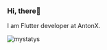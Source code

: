 ### Hi, there👋
I am Flutter developer at AntonX.
<!--
**ZeeshanSalem/ZeeshanSalem** is a ✨ _special_ ✨ repository because its `README.md` (this file) appears on your GitHub profile.

Here are some ideas to get you started:

- 🔭 I’m currently working on ...
- 🌱 I’m currently learning ...
- 👯 I’m looking to collaborate on ...
- 🤔 I’m looking for help with ...
- 💬 Ask me about ...
- 📫 How to reach me: ...
- 😄 Pronouns: ...
- ⚡ Fun fact: ...
-->
![mystatys](https://github-readme-stats.vercel.app/api?username=ZeeshanSalem&&show_icons=true&title_color=ffffff&icon_color=bb2acf&text_color=daf7dc&bg_color=191919)
